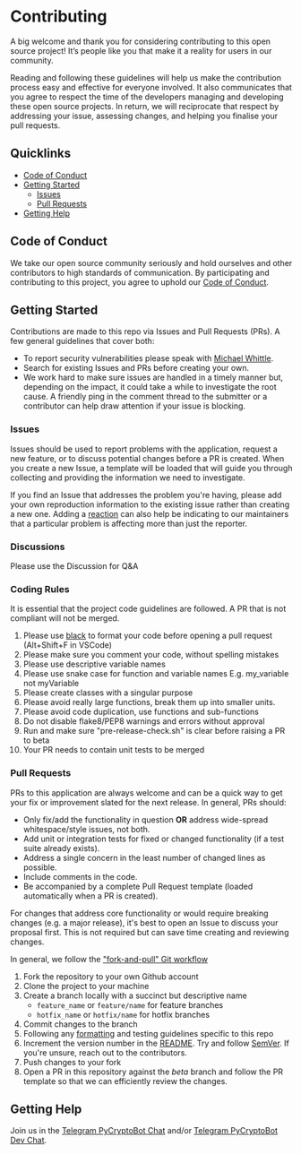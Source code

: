 # Contributing

A big welcome and thank you for considering contributing to this open source project! It’s people like you that make it a reality for users in our community.

Reading and following these guidelines will help us make the contribution process easy and effective for everyone involved. It also communicates that you agree to respect the time of the developers managing and developing these open source projects. In return, we will reciprocate that respect by addressing your issue, assessing changes, and helping you finalise your pull requests.

## Quicklinks

* [Code of Conduct](#code-of-conduct)
* [Getting Started](#getting-started)
    * [Issues](#issues)
    * [Pull Requests](#pull-requests)
* [Getting Help](#getting-help)

## Code of Conduct

We take our open source community seriously and hold ourselves and other contributors to high standards of communication. By participating and contributing to this project, you agree to uphold our [Code of Conduct](https://github.com/whittlem/pycryptobot/blob/main/.github/CODE_OF_CONDUCT.md).

## Getting Started

Contributions are made to this repo via Issues and Pull Requests (PRs). A few general guidelines that cover both:

- To report security vulnerabilities please speak with [Michael Whittle](mailto:michael@lifecycle-ps.com).
- Search for existing Issues and PRs before creating your own.
- We work hard to make sure issues are handled in a timely manner but, depending on the impact, it could take a while to investigate the root cause. A friendly ping in the comment thread to the submitter or a contributor can help draw attention if your issue is blocking.

### Issues

Issues should be used to report problems with the application, request a new feature, or to discuss potential changes before a PR is created. When you create a new Issue, a template will be loaded that will guide you through collecting and providing the information we need to investigate.

If you find an Issue that addresses the problem you're having, please add your own reproduction information to the existing issue rather than creating a new one. Adding a [reaction](https://github.blog/2016-03-10-add-reactions-to-pull-requests-issues-and-comments/) can also help be indicating to our maintainers that a particular problem is affecting more than just the reporter.

### Discussions

Please use the Discussion for Q&A

### Coding Rules

It is essential that the project code guidelines are followed. A PR that is not compliant will not be merged.

1. Please use [black](https://github.com/psf/black) to format your code before opening a pull request (Alt+Shift+F in VSCode)
2. Please make sure you comment your code, without spelling mistakes
3. Please use descriptive variable names
4. Please use snake case for function and variable names E.g. my_variable not myVariable
5. Please create classes with a singular purpose
6. Please avoid really large functions, break them up into smaller units.
7. Please avoid code duplication, use functions and sub-functions
8. Do not disable flake8/PEP8 warnings and errors without approval
9. Run and make sure "pre-release-check.sh" is clear before raising a PR to beta
10. Your PR needs to contain unit tests to be merged

### Pull Requests

PRs to this application are always welcome and can be a quick way to get your fix or improvement slated for the next release. In general, PRs should:

- Only fix/add the functionality in question **OR** address wide-spread whitespace/style issues, not both.
- Add unit or integration tests for fixed or changed functionality (if a test suite already exists).
- Address a single concern in the least number of changed lines as possible.
- Include comments in the code.
- Be accompanied by a complete Pull Request template (loaded automatically when a PR is created).

For changes that address core functionality or would require breaking changes (e.g. a major release), it's best to open an Issue to discuss your proposal first. This is not required but can save time creating and reviewing changes.

In general, we follow the ["fork-and-pull" Git workflow](https://github.com/susam/gitpr)

1. Fork the repository to your own Github account
2. Clone the project to your machine
3. Create a branch locally with a succinct but descriptive name
     * `feature_name` or `feature/name` for feature branches
     * `hotfix_name` or `hotfix/name` for hotfix branches
4. Commit changes to the branch
5. Following any [formatting](#code-style-conventions) and testing guidelines specific to this repo
6. Increment the version number in the [README](../README.md). Try and follow [SemVer](https://semver.org/). If you're unsure, reach out to the contributors.
7. Push changes to your fork
8. Open a PR in this repository against the *beta* branch and follow the PR template so that we can efficiently review the changes.

## Getting Help

Join us in the [Telegram PyCryptoBot Chat](https://t.me/joinchat/09hYKfelbRY2MDNk) and/or [Telegram PyCryptoBot Dev Chat](https://t.me/joinchat/3xFJO_rWLcoxOGFk).
